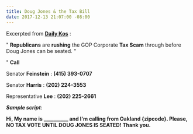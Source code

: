 ```yaml
---
title: Doug Jones & the Tax Bill
date: 2017-12-13 21:07:00 -08:00
---
```


Excerpted from [**Daily Kos**](https://www.dailykos.com/) :

"  **Republicans** are **rushing** the GOP Corporate **Tax Scam** through before Doug Jones can be seated. "

"  **Call** 

Senator **Feinstein** : **(415) 393-0707**

Senator **Harris** : **(202) 224-3553**

Representative **Lee** : **(202) 225-2661**


***Sample script***:

**Hi, My name is __________ and I'm calling from Oakland {zipcode}.  Please, NO TAX VOTE UNTIL DOUG JONES IS SEATED!  Thank you.**  